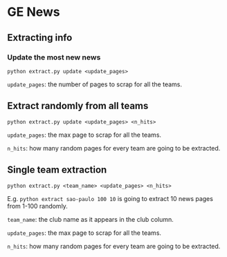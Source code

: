 # GE News

## Extracting info

### Update the most new news

`python extract.py update <update_pages>`

`update_pages`: the number of pages to scrap for all the teams.

## Extract randomly from all teams

`python extract.py update <update_pages> <n_hits>`

`update_pages`: the max page to scrap for all the teams.

`n_hits`: how many random pages for every team are going to be extracted.

## Single team extraction

`python extract.py <team_name> <update_pages> <n_hits>`

E.g. `python extract sao-paulo 100 10` is going to extract 10 news pages from 1-100 randomly.

`team_name`: the club name as it appears in the club column.

`update_pages`: the max page to scrap for all the teams.

`n_hits`: how many random pages for every team are going to be extracted.
